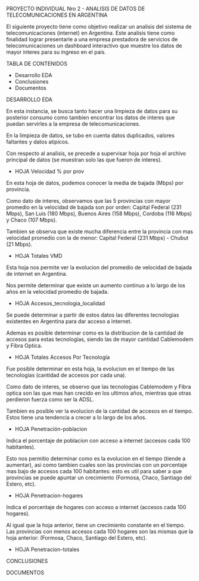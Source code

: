 PROYECTO INDIVIDUAL Nro 2 - ANALISIS DE DATOS DE TELECOMUNICACIONES EN ARGENTINA

El siguiente proyecto tiene como objetivo realizar un analisis del sistema de telecomunicaciones (internet) en Argentina. Este analisis tiene como finalidad lograr presentarle a una empresa prestadora de servicios de telecomunicaciones un dashboard interactivo que muestre los datos de mayor interes para su ingreso en el pais.


TABLA DE CONTENIDOS

- Desarrollo EDA
- Conclusiones
- Documentos


DESARROLLO EDA

En esta instancia, se busca tanto hacer una limpieza de datos para su posterior consumo como tambien encontrar los datos de interes que puedan servirles a la empresa de telecomunicaciones. 

En la limpieza de datos, se tubo en cuenta datos duplicados, valores faltantes y datos atipicos. 

Con respecto al analisis, se precede a supervisar hoja por hoja el archivo principal de datos (se muestran solo las que fueron de interes).

- HOJA Velocidad % por prov

En esta hoja de datos, podemos conocer la media de bajada (Mbps) por provincia.

Como dato de interes, observamos que las 5 provincias con mayor promedio en la velocidad de bajada son por orden: Capital Federal (231 Mbps), San Luis (180 Mbps), Buenos Aires (158 Mbps), Cordoba (116 Mbps) y Chaco (107 Mbps).

Tambien se observa que existe mucha diferencia entre la provincia con mas velocidad promedio con la de menor: Capital Federal (231 Mbps) - Chubut (21 Mbps).


- HOJA Totales VMD

Esta hoja nos permite ver la evolucion del promedio de velocidad de bajada de internet en Argentina.

Nos permite determinar que existe un aumento continuo a lo largo de los años en la velocidad promedio de bajada.

- HOJA Accesos_tecnologia_localidad

Se puede determinar a partir de estos datos las diferentes tecnologias existentes en Argentina para dar acceso a internet. 

Ademas es posible determinar como es la distribucion de la cantidad de accesos para estas tecnologias, siendo las de mayor cantidad Cablemodem y Fibra Optica.

- HOJA Totales Accesos Por Tecnología

Fue posible determinar en esta hoja, la evolucion en el tiempo de las tecnologias (cantidad de accesos por cada una). 

Como dato de interes, se observo que las tecnologias Cablemodem y Fibra optica son las que mas han crecido en los ultimos años, mientras que otras perdieron fuerza como ser la ADSL.

Tambien es posible ver la evolucion de la cantidad de accesos en el tiempo. Estos tiene una tendencia a crecer a lo largo de los años.

- HOJA Penetración-poblacion

Indica el porcentaje de poblacion con acceso a internet (accesos cada 100 habitantes). 

Esto nos permitio determinar como es la evolucion en el tiempo (tiende a aumentar), asi como tambien cuales son las provincias con un porcentaje mas bajo de accesos cada 100 habitantes: esto es util para saber a que provincias se puede apuntar un crecimiento (Formosa, Chaco, Santiago del Estero, etc).

- HOJA Penetracion-hogares

Indica el porcentaje de hogares con acceso a internet (accesos cada 100 hogares). 

Al igual que la hoja anterior, tiene un crecimiento constante en el tiempo. Las provincias con menos accesos cada 100 hogares son las mismas que la hoja anterior: (Formosa, Chaco, Santiago del Estero, etc).

- HOJA Penetracion-totales




CONCLUSIONES


DOCUMENTOS

